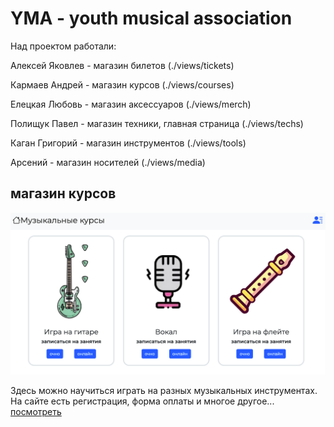 <h1>YMA - youth musical association</h1>

Над проектом работали:

Алексей Яковлев - магазин билетов (./views/tickets)

Кармаев Андрей  - магазин курсов  (./views/courses)

Елецкая Любовь - магазин аксессуаров (./views/merch)

Полищук Павел - магазин техники, главная страница (./views/techs)

Каган Григорий - магазин инструментов (./views/tools)

Арсений - магазин носителей (./views/media)

<h2>магазин курсов</h2>

![Иллюстрация к проекту](assets/readme/courses_exm.png)

Здесь можно научиться играть на разных музыкальных инструментах. На сайте есть регистрация, форма оплаты и многое другое... [посмотреть](https://alexeyyakovlev1.github.io/YMA/views/courses/index_coures.html)
